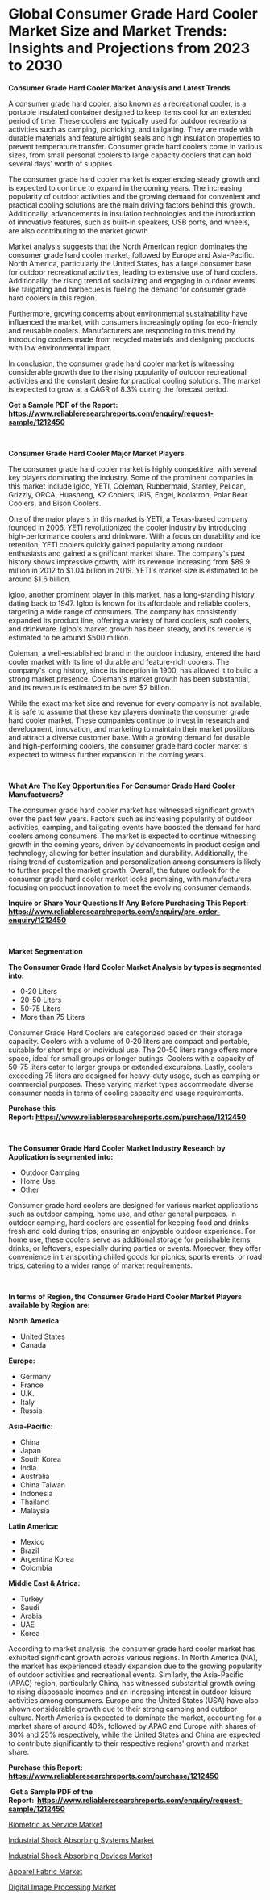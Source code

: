 <p><h1>Global Consumer Grade Hard Cooler Market Size and Market Trends: Insights and Projections from 2023 to 2030</h1></p><p><strong>Consumer Grade Hard Cooler Market Analysis and Latest Trends</strong></p>
<p><p>A consumer grade hard cooler, also known as a recreational cooler, is a portable insulated container designed to keep items cool for an extended period of time. These coolers are typically used for outdoor recreational activities such as camping, picnicking, and tailgating. They are made with durable materials and feature airtight seals and high insulation properties to prevent temperature transfer. Consumer grade hard coolers come in various sizes, from small personal coolers to large capacity coolers that can hold several days' worth of supplies.</p><p>The consumer grade hard cooler market is experiencing steady growth and is expected to continue to expand in the coming years. The increasing popularity of outdoor activities and the growing demand for convenient and practical cooling solutions are the main driving factors behind this growth. Additionally, advancements in insulation technologies and the introduction of innovative features, such as built-in speakers, USB ports, and wheels, are also contributing to the market growth.</p><p>Market analysis suggests that the North American region dominates the consumer grade hard cooler market, followed by Europe and Asia-Pacific. North America, particularly the United States, has a large consumer base for outdoor recreational activities, leading to extensive use of hard coolers. Additionally, the rising trend of socializing and engaging in outdoor events like tailgating and barbecues is fueling the demand for consumer grade hard coolers in this region.</p><p>Furthermore, growing concerns about environmental sustainability have influenced the market, with consumers increasingly opting for eco-friendly and reusable coolers. Manufacturers are responding to this trend by introducing coolers made from recycled materials and designing products with low environmental impact.</p><p>In conclusion, the consumer grade hard cooler market is witnessing considerable growth due to the rising popularity of outdoor recreational activities and the constant desire for practical cooling solutions. The market is expected to grow at a CAGR of 8.3% during the forecast period.</p></p>
<p><strong>Get a Sample PDF of the Report:&nbsp; <a href="https://www.reliableresearchreports.com/enquiry/request-sample/1212450">https://www.reliableresearchreports.com/enquiry/request-sample/1212450</a></strong></p>
<p>&nbsp;</p>
<p><strong>Consumer Grade Hard Cooler Major Market Players</strong></p>
<p><p>The consumer grade hard cooler market is highly competitive, with several key players dominating the industry. Some of the prominent companies in this market include Igloo, YETI, Coleman, Rubbermaid, Stanley, Pelican, Grizzly, ORCA, Huasheng, K2 Coolers, IRIS, Engel, Koolatron, Polar Bear Coolers, and Bison Coolers.</p><p>One of the major players in this market is YETI, a Texas-based company founded in 2006. YETI revolutionized the cooler industry by introducing high-performance coolers and drinkware. With a focus on durability and ice retention, YETI coolers quickly gained popularity among outdoor enthusiasts and gained a significant market share. The company's past history shows impressive growth, with its revenue increasing from $89.9 million in 2012 to $1.04 billion in 2019. YETI's market size is estimated to be around $1.6 billion.</p><p>Igloo, another prominent player in this market, has a long-standing history, dating back to 1947. Igloo is known for its affordable and reliable coolers, targeting a wide range of consumers. The company has consistently expanded its product line, offering a variety of hard coolers, soft coolers, and drinkware. Igloo's market growth has been steady, and its revenue is estimated to be around $500 million.</p><p>Coleman, a well-established brand in the outdoor industry, entered the hard cooler market with its line of durable and feature-rich coolers. The company's long history, since its inception in 1900, has allowed it to build a strong market presence. Coleman's market growth has been substantial, and its revenue is estimated to be over $2 billion. </p><p>While the exact market size and revenue for every company is not available, it is safe to assume that these key players dominate the consumer grade hard cooler market. These companies continue to invest in research and development, innovation, and marketing to maintain their market positions and attract a diverse customer base. With a growing demand for durable and high-performing coolers, the consumer grade hard cooler market is expected to witness further expansion in the coming years.</p></p>
<p>&nbsp;</p>
<p><strong>What Are The Key Opportunities For Consumer Grade Hard Cooler Manufacturers?</strong></p>
<p><p>The consumer grade hard cooler market has witnessed significant growth over the past few years. Factors such as increasing popularity of outdoor activities, camping, and tailgating events have boosted the demand for hard coolers among consumers. The market is expected to continue witnessing growth in the coming years, driven by advancements in product design and technology, allowing for better insulation and durability. Additionally, the rising trend of customization and personalization among consumers is likely to further propel the market growth. Overall, the future outlook for the consumer grade hard cooler market looks promising, with manufacturers focusing on product innovation to meet the evolving consumer demands.</p></p>
<p><strong>Inquire or Share Your Questions If Any Before Purchasing This Report: <a href="https://www.reliableresearchreports.com/enquiry/pre-order-enquiry/1212450">https://www.reliableresearchreports.com/enquiry/pre-order-enquiry/1212450</a></strong></p>
<p>&nbsp;</p>
<p><strong>Market Segmentation</strong></p>
<p><strong>The Consumer Grade Hard Cooler Market Analysis by types is segmented into:</strong></p>
<p><ul><li>0-20 Liters</li><li>20-50 Liters</li><li>50-75 Liters</li><li>More than 75 Liters</li></ul></p>
<p><p>Consumer Grade Hard Coolers are categorized based on their storage capacity. Coolers with a volume of 0-20 liters are compact and portable, suitable for short trips or individual use. The 20-50 liters range offers more space, ideal for small groups or longer outings. Coolers with a capacity of 50-75 liters cater to larger groups or extended excursions. Lastly, coolers exceeding 75 liters are designed for heavy-duty usage, such as camping or commercial purposes. These varying market types accommodate diverse consumer needs in terms of cooling capacity and usage requirements.</p></p>
<p><strong>Purchase this Report:&nbsp;<a href="https://www.reliableresearchreports.com/purchase/1212450">https://www.reliableresearchreports.com/purchase/1212450</a></strong></p>
<p>&nbsp;</p>
<p><strong>The Consumer Grade Hard Cooler Market Industry Research by Application is segmented into:</strong></p>
<p><ul><li>Outdoor Camping</li><li>Home Use</li><li>Other</li></ul></p>
<p><p>Consumer grade hard coolers are designed for various market applications such as outdoor camping, home use, and other general purposes. In outdoor camping, hard coolers are essential for keeping food and drinks fresh and cold during trips, ensuring an enjoyable outdoor experience. For home use, these coolers serve as additional storage for perishable items, drinks, or leftovers, especially during parties or events. Moreover, they offer convenience in transporting chilled goods for picnics, sports events, or road trips, catering to a wider range of market requirements.</p></p>
<p>&nbsp;</p>
<p><strong>In terms of Region, the Consumer Grade Hard Cooler Market Players available by Region are:</strong></p>
<p>
    <p> <strong> North America: </strong>
        <ul>
            <li>United States</li>
            <li>Canada</li>
        </ul>
        </p> 
    <p> <strong> Europe: </strong>
        <ul>
            <li>Germany</li>
            <li>France</li>
            <li>U.K.</li>
            <li>Italy</li>
            <li>Russia</li>
        </ul>
        </p> 
    <p> <strong> Asia-Pacific: </strong>
        <ul>
            <li>China</li>
            <li>Japan</li>
            <li>South Korea</li>
            <li>India</li>
            <li>Australia</li>
            <li>China Taiwan</li>
            <li>Indonesia</li>
            <li>Thailand</li>
            <li>Malaysia</li>
        </ul>
        </p> 
    <p> <strong> Latin America: </strong>
        <ul>
            <li>Mexico</li>
            <li>Brazil</li>
            <li>Argentina Korea</li>
            <li>Colombia</li>
        </ul>
        </p> 
    <p> <strong> Middle East & Africa: </strong>
        <ul>
            <li>Turkey</li>
            <li>Saudi</li>
            <li>Arabia</li>
            <li>UAE</li>
            <li>Korea</li>
        </ul>
    </p>
    </p>
<p><p>According to market analysis, the consumer grade hard cooler market has exhibited significant growth across various regions. In North America (NA), the market has experienced steady expansion due to the growing popularity of outdoor activities and recreational events. Similarly, the Asia-Pacific (APAC) region, particularly China, has witnessed substantial growth owing to rising disposable incomes and an increasing interest in outdoor leisure activities among consumers. Europe and the United States (USA) have also shown considerable growth due to their strong camping and outdoor culture. North America is expected to dominate the market, accounting for a market share of around 40%, followed by APAC and Europe with shares of 30% and 25% respectively, while the United States and China are expected to contribute significantly to their respective regions' growth and market share.</p></p>
<p><strong>Purchase this Report: <a href="https://www.reliableresearchreports.com/purchase/1212450">https://www.reliableresearchreports.com/purchase/1212450</a></strong></p>
<p>&nbsp;<strong>Get a Sample PDF of the Report:&nbsp;&nbsp;<a href="https://www.reliableresearchreports.com/enquiry/request-sample/1212450">https://www.reliableresearchreports.com/enquiry/request-sample/1212450</a></strong></p>
<p><strong></strong></p>
<p><p><a href="https://www.linkedin.com/pulse/biometric-service-market-insights-players-forecast-till-2030/">Biometric as Service Market</a></p><p><a href="https://github.com/vimar16th/Market-Research-Report-List-1/blob/main/industrial-shock-absorbing-systems-market.md">Industrial Shock Absorbing Systems Market</a></p><p><a href="https://github.com/sofayahoo2023/Market-Research-Report-List-1/blob/main/industrial-shock-absorbing-devices-market.md">Industrial Shock Absorbing Devices Market</a></p><p><a href="https://medium.com/@brayanborer/apparel-fabric-market-size-growth-forecast-2023-2030-3ecd29b3059a">Apparel Fabric Market</a></p><p><a href="https://www.linkedin.com/pulse/digital-image-processing-market-challenges-opportunities-growth/">Digital Image Processing Market</a></p></p>